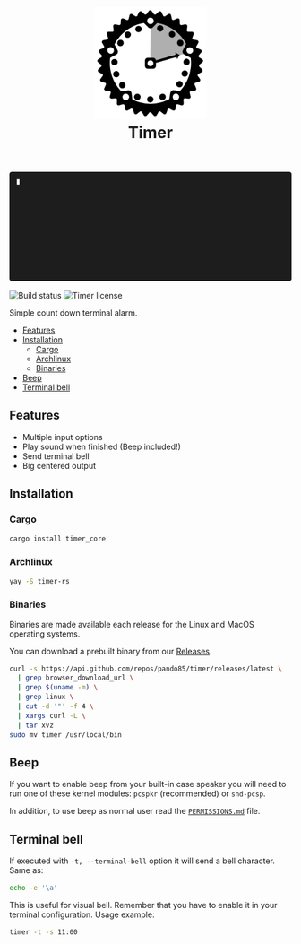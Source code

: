 <h1 align="center">
  <br>
  <img src="https://raw.githubusercontent.com/pando85/timer/main/assets/logo.svg" alt="logo" width="200">
  <br>
  Timer
  <br>
  <br>
</h1>

<p align="center">
  <img src="https://raw.githubusercontent.com/pando85/timer/main/assets/demo.gif" alt="demo">
</p>

![Build status](https://img.shields.io/github/workflow/status/pando85/timer/Rust/main)
![Timer license](https://img.shields.io/github/license/pando85/timer)

Simple count down terminal alarm.

- [Features](#features)
- [Installation](#installation)
  - [Cargo](#cargo)
  - [Archlinux](#archlinux)
  - [Binaries](#binaries)
- [Beep](#beep)
- [Terminal bell](#terminal-bell)

## Features

- Multiple input options
- Play sound when finished (Beep included!)
- Send terminal bell
- Big centered output

## Installation

### Cargo

```bash
cargo install timer_core
```

### Archlinux

```bash
yay -S timer-rs
```

### Binaries

Binaries are made available each release for the Linux and MacOS operating systems.

You can download a prebuilt binary from our [Releases](https://github.com/pando85/timer/releases).

```bash
curl -s https://api.github.com/repos/pando85/timer/releases/latest \
  | grep browser_download_url \
  | grep $(uname -m) \
  | grep linux \
  | cut -d '"' -f 4 \
  | xargs curl -L \
  | tar xvz
sudo mv timer /usr/local/bin
```

## Beep

If you want to enable beep from your built-in case speaker you will need to run one of these
kernel modules: `pcspkr` (recommended) or `snd-pcsp`.

In addition, to use beep as normal user read the [`PERMISSIONS.md`](PERMISSIONS.md) file.

## Terminal bell

If executed with `-t, --terminal-bell` option it will send a bell character. Same as:

```bash
echo -e '\a'
```

This is useful for visual bell. Remember that you have to enable it in your terminal configuration.
Usage example:

```bash
timer -t -s 11:00
```
